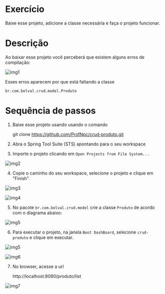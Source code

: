 
# Exercício

Baixe esse projeto, adicione a classe necessária e faça o projeto funcionar.

# Descrição

Ao baixar esse projeto você perceberá que existem alguns erros de compilação:

![img1](doc/img/img1.jpg)

Esses erros aparecem por que está faltando a classe 

    br.com.belval.crud.model.Produto

# Sequência de passos

1. Baixe esse projeto usando usando o comando 

    git clone https://github.com/ProfNpc/crud-produto.git

2. Abra o Spring Tool Suite (STS) apontando para o seu workspace
3. Importe o projeto clicando em `Open Projects from File System...`

![img2](doc/img/img2.jpg)

4. Copie o caminho do seu workspace, selecione o projeto e clique em "Finish".

![img3](doc/img/img3.jpg)

![img4](doc/img/img4.jpg)

5. No pacote `br.com.belval.crud.model` crie a classe `Produto` de acordo com o diagrama abaixo:

![img5](doc/img/ClasseProduto.jpg)

6. Para executar o projeto, na janela `Boot DashBoard`, selecione `crud-produto` e clique em executar.

![img5](doc/img/img5.jpg)

![img6](doc/img/img6.jpg)

7. No browser, acesse a url

    http://localhost:8080/produto/list


![img7](doc/img/img7.jpg)

